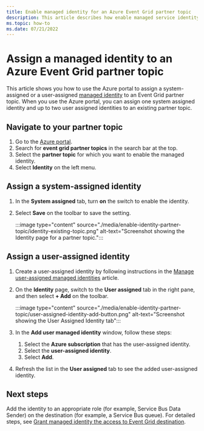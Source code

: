 ```yaml
---
title: Enable managed identity for an Azure Event Grid partner topic
description: This article describes how enable managed service identity for an Azure Event Grid partner topic. 
ms.topic: how-to
ms.date: 07/21/2022
---
```


# Assign a managed identity to an Azure Event Grid partner topic 
This article shows you how to use the Azure portal to assign a system-assigned or a user-assigned [managed identity](../active-directory/managed-identities-azure-resources/overview.md) to an Event Grid partner topic. When you use the Azure portal, you can assign one system assigned identity and up to two user assigned identities to an existing partner topic.

## Navigate to your partner topic
1. Go to the [Azure portal](https://portal.azure.com).
2. Search for **event grid partner topics** in the search bar at the top.
3. Select the **partner topic** for which you want to enable the managed identity. 
4. Select **Identity** on the left menu.

## Assign a system-assigned identity
1. In the **System assigned** tab, turn **on** the switch to enable the identity. 
1. Select **Save** on the toolbar to save the setting. 

    :::image type="content" source="./media/enable-identity-partner-topic/identity-existing-topic.png" alt-text="Screenshot showing the Identity page for a partner topic."::: 

## Assign a user-assigned identity
1. Create a user-assigned identity by following instructions in the [Manage user-assigned managed identities](../active-directory/managed-identities-azure-resources/how-manage-user-assigned-managed-identities.md) article. 
1. On the **Identity** page, switch to the **User assigned** tab in the right pane, and then select **+ Add** on the toolbar.

    :::image type="content" source="./media/enable-identity-partner-topic/user-assigned-identity-add-button.png" alt-text="Screenshot showing the User Assigned Identity tab":::     
1. In the **Add user managed identity** window, follow these steps:
    1. Select the **Azure subscription** that has the user-assigned identity. 
    1. Select the **user-assigned identity**. 
    1. Select **Add**. 
1. Refresh the list in the **User assigned** tab to see the added user-assigned identity.


## Next steps
Add the identity to an appropriate role (for example, Service Bus Data Sender) on the destination (for example, a Service Bus queue). For detailed steps, see [Grant managed identity the access to Event Grid destination](add-identity-roles.md). 
